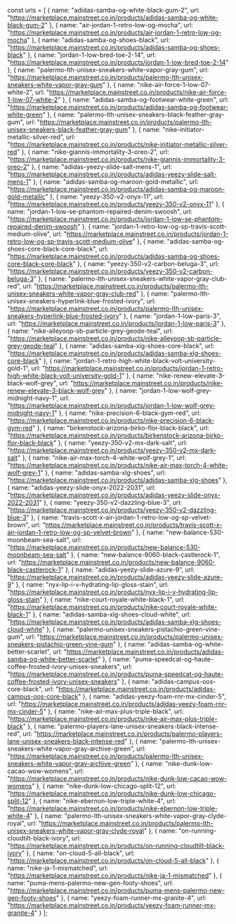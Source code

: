 const urls = [
  { name: "adidas-samba-og-white-black-gum-2", url: "https://marketplace.mainstreet.co.in/products/adidas-samba-og-white-black-gum-2" },
  { name: "air-jordan-1-retro-low-og-mocha", url: "https://marketplace.mainstreet.co.in/products/air-jordan-1-retro-low-og-mocha" },
  { name: "adidas-samba-og-shoes-black", url: "https://marketplace.mainstreet.co.in/products/adidas-samba-og-shoes-black" },
  { name: "jordan-1-low-bred-toe-2-14", url: "https://marketplace.mainstreet.co.in/products/jordan-1-low-bred-toe-2-14" },
  { name: "palermo-lth-unisex-sneakers-white-vapor-gray-gum", url: "https://marketplace.mainstreet.co.in/products/palermo-lth-unisex-sneakers-white-vapor-gray-gum" },
  { name: "nike-air-force-1-low-07-white-2", url: "https://marketplace.mainstreet.co.in/products/nike-air-force-1-low-07-white-2" },
  { name: "adidas-samba-og-footwear-white-green", url: "https://marketplace.mainstreet.co.in/products/adidas-samba-og-footwear-white-green" },
  { name: "palermo-lth-unisex-sneakers-black-feather-gray-gum", url: "https://marketplace.mainstreet.co.in/products/palermo-lth-unisex-sneakers-black-feather-gray-gum" },
  { name: "nike-initiator-metallic-silver-red", url: "https://marketplace.mainstreet.co.in/products/nike-initiator-metallic-silver-red" },
  { name: "nike-giannis-immortality-3-oreo-2", url: "https://marketplace.mainstreet.co.in/products/nike-giannis-immortality-3-oreo-2" },
  { name: "adidas-yeezy-slide-salt-mens-1", url: "https://marketplace.mainstreet.co.in/products/adidas-yeezy-slide-salt-mens-1" },
  { name: "adidas-samba-og-maroon-gold-metallic", url: "https://marketplace.mainstreet.co.in/products/adidas-samba-og-maroon-gold-metallic" },
  { name: "yeezy-350-v2-onyx-11", url: "https://marketplace.mainstreet.co.in/products/yeezy-350-v2-onyx-11" },
  { name: "jordan-1-low-se-phantom-repaired-denim-swoosh", url: "https://marketplace.mainstreet.co.in/products/jordan-1-low-se-phantom-repaired-denim-swoosh" },
  { name: "jordan-1-retro-low-og-sp-travis-scott-medium-olive", url: "https://marketplace.mainstreet.co.in/products/jordan-1-retro-low-og-sp-travis-scott-medium-olive" },
  { name: "adidas-samba-og-shoes-core-black-core-black", url: "https://marketplace.mainstreet.co.in/products/adidas-samba-og-shoes-core-black-core-black" },
  { name: "yeezy-350-v2-carbon-beluga-3", url: "https://marketplace.mainstreet.co.in/products/yeezy-350-v2-carbon-beluga-3" },
  { name: "palermo-lth-unisex-sneakers-white-vapor-gray-club-red", url: "https://marketplace.mainstreet.co.in/products/palermo-lth-unisex-sneakers-white-vapor-gray-club-red" },
  { name: "palermo-lth-unisex-sneakers-hyperlink-blue-frosted-ivory", url: "https://marketplace.mainstreet.co.in/products/palermo-lth-unisex-sneakers-hyperlink-blue-frosted-ivory" },
  { name: "jordan-1-low-paris-3", url: "https://marketplace.mainstreet.co.in/products/jordan-1-low-paris-3" },
  { name: "nike-alleyoop-sb-particle-grey-geode-teal", url: "https://marketplace.mainstreet.co.in/products/nike-alleyoop-sb-particle-grey-geode-teal" },
  { name: "adidas-samba-xlg-shoes-core-black", url: "https://marketplace.mainstreet.co.in/products/adidas-samba-xlg-shoes-core-black" },
  { name: "jordan-1-retro-high-white-black-volt-university-gold-1", url: "https://marketplace.mainstreet.co.in/products/jordan-1-retro-high-white-black-volt-university-gold-1" },
  { name: "nike-renew-elevate-3-black-wolf-grey", url: "https://marketplace.mainstreet.co.in/products/nike-renew-elevate-3-black-wolf-grey" },
  { name: "jordan-1-low-wolf-grey-midnight-navy-1", url: "https://marketplace.mainstreet.co.in/products/jordan-1-low-wolf-grey-midnight-navy-1" },
  { name: "nike-precision-6-black-gym-red", url: "https://marketplace.mainstreet.co.in/products/nike-precision-6-black-gym-red" },
  { name: "birkenstock-arizona-birko-flor-black-black", url: "https://marketplace.mainstreet.co.in/products/birkenstock-arizona-birko-flor-black-black" },
  { name: "yeezy-350-v2-mx-dark-salt", url: "https://marketplace.mainstreet.co.in/products/yeezy-350-v2-mx-dark-salt" },
  { name: "nike-air-max-torch-4-white-wolf-grey-1", url: "https://marketplace.mainstreet.co.in/products/nike-air-max-torch-4-white-wolf-grey-1" },
  { name: "adidas-samba-xlg-shoes", url: "https://marketplace.mainstreet.co.in/products/adidas-samba-xlg-shoes" },
  { name: "adidas-yeezy-slide-onyx-2022-2031", url: "https://marketplace.mainstreet.co.in/products/adidas-yeezy-slide-onyx-2022-2031" },
  { name: "yeezy-350-v2-dazzling-blue-3", url: "https://marketplace.mainstreet.co.in/products/yeezy-350-v2-dazzling-blue-3" },
  { name: "travis-scott-x-air-jordan-1-retro-low-og-sp-velvet-brown", url: "https://marketplace.mainstreet.co.in/products/travis-scott-x-air-jordan-1-retro-low-og-sp-velvet-brown" },
  { name: "new-balance-530-moonbeam-sea-salt", url: "https://marketplace.mainstreet.co.in/products/new-balance-530-moonbeam-sea-salt" },
  { name: "new-balance-9060-black-castlerock-1", url: "https://marketplace.mainstreet.co.in/products/new-balance-9060-black-castlerock-1" },
  { name: "adidas-yeezy-slide-azure-9", url: "https://marketplace.mainstreet.co.in/products/adidas-yeezy-slide-azure-9" },
  { name: "nyx-lip-i-v-hydrating-lip-gloss-stain", url: "https://marketplace.mainstreet.co.in/products/nyx-lip-i-v-hydrating-lip-gloss-stain" },
  { name: "nike-court-royale-white-black-1", url: "https://marketplace.mainstreet.co.in/products/nike-court-royale-white-black-1" },
  { name: "adidas-samba-xlg-shoes-cloud-white", url: "https://marketplace.mainstreet.co.in/products/adidas-samba-xlg-shoes-cloud-white" },
  { name: "palermo-unisex-sneakers-pistachio-green-vine-gum", url: "https://marketplace.mainstreet.co.in/products/palermo-unisex-sneakers-pistachio-green-vine-gum" },
  { name: "adidas-samba-og-white-better-scarlet", url: "https://marketplace.mainstreet.co.in/products/adidas-samba-og-white-better-scarlet" },
  { name: "puma-speedcat-og-haute-coffee-frosted-ivory-unisex-sneakers", url: "https://marketplace.mainstreet.co.in/products/puma-speedcat-og-haute-coffee-frosted-ivory-unisex-sneakers" },
  { name: "adidas-campus-oos-core-black", url: "https://marketplace.mainstreet.co.in/products/adidas-campus-oos-core-black" },
  { name: "adidas-yeezy-foam-rnr-mx-cinder-5", url: "https://marketplace.mainstreet.co.in/products/adidas-yeezy-foam-rnr-mx-cinder-5" },
  { name: "nike-air-max-plus-triple-black", url: "https://marketplace.mainstreet.co.in/products/nike-air-max-plus-triple-black" },
  { name: "palermo-players-lane-unisex-sneakers-black-intense-red", url: "https://marketplace.mainstreet.co.in/products/palermo-players-lane-unisex-sneakers-black-intense-red" },
  { name: "palermo-lth-unisex-sneakers-white-vapor-gray-archive-green", url: "https://marketplace.mainstreet.co.in/products/palermo-lth-unisex-sneakers-white-vapor-gray-archive-green" },
  { name: "nike-dunk-low-cacao-wow-womens", url: "https://marketplace.mainstreet.co.in/products/nike-dunk-low-cacao-wow-womens" },
  { name: "nike-dunk-low-chicago-split-12", url: "https://marketplace.mainstreet.co.in/products/nike-dunk-low-chicago-split-12" },
  { name: "nike-ebernon-low-triple-white-4", url: "https://marketplace.mainstreet.co.in/products/nike-ebernon-low-triple-white-4" },
  { name: "palermo-lth-unisex-sneakers-white-vapor-gray-clyde-royal", url: "https://marketplace.mainstreet.co.in/products/palermo-lth-unisex-sneakers-white-vapor-gray-clyde-royal" },
  { name: "on-running-cloudtilt-black-ivory", url: "https://marketplace.mainstreet.co.in/products/on-running-cloudtilt-black-ivory" },
  { name: "on-cloud-5-all-black", url: "https://marketplace.mainstreet.co.in/products/on-cloud-5-all-black" },
  { name: "nike-ja-1-mismatched", url: "https://marketplace.mainstreet.co.in/products/nike-ja-1-mismatched" },
  { name: "puma-mens-palermo-new-gen-footy-shoes", url: "https://marketplace.mainstreet.co.in/products/puma-mens-palermo-new-gen-footy-shoes" },
  { name: "yeezy-foam-runner-mx-granite-4", url: "https://marketplace.mainstreet.co.in/products/yeezy-foam-runner-mx-granite-4" }
];
